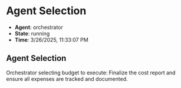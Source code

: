 # Agent Selection

- **Agent**: orchestrator
- **State**: running
- **Time**: 3/26/2025, 11:33:07 PM

## Agent Selection

Orchestrator selecting budget to execute: Finalize the cost report and ensure all expenses are tracked and documented.

